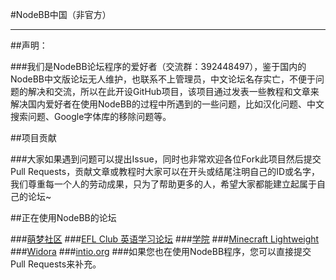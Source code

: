 #NodeBB中国（非官方）

---

##声明：

###我们是NodeBB论坛程序的爱好者（交流群：392448497），鉴于国内的NodeBB中文版论坛无人维护，也联系不上管理员，中文论坛名存实亡，不便于问题的解决和交流，所以在此开设GitHub项目，该项目通过发表一些教程和文章来解决国内爱好者在使用NodeBB的过程中所遇到的一些问题，比如汉化问题、中文搜索问题、Google字体库的移除问题等。

##项目贡献

###大家如果遇到问题可以提出Issue，同时也非常欢迎各位Fork此项目然后提交Pull Requests，贡献文章或教程时大家可以在开头或结尾注明自己的ID或名字，我们尊重每一个人的劳动成果，只为了帮助更多的人，希望大家都能建立起属于自己的论坛~

##正在使用NodeBB的论坛

###[萌梦社区](http://qtdream.com/ "萌梦社区")
###[EFL Club 英语学习论坛](http://forum.eflclub.me/ "EFL Club")
###[学院](http://xueyuan.me "学院")
###[Minecraft Lightweight](http://mc.soaryun.com/ "Minecraft Lightweight")
###[Widora](http://sns.widora.io "Widora")
###[intio.org](http://intio.org/ "intio.org")
###如果您也在使用NodeBB程序，您可以直接提交Pull Requests来补充。